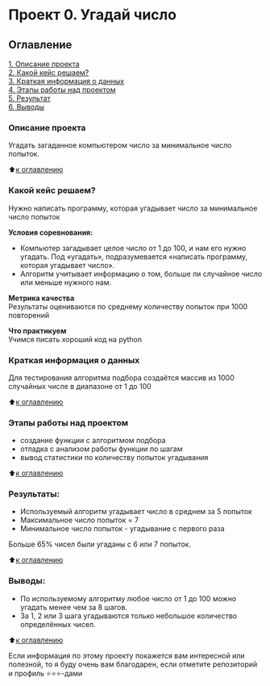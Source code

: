 # Проект 0. Угадай число

## Оглавление  
[1. Описание проекта](#Описание-проекта)  
[2. Какой кейс решаем?](#Какой-кейс-решаем)  
[3. Краткая информация о данных](#Краткая-информация-о-данных)  
[4. Этапы работы над проектом](#Этапы-работы-над-проектом)  
[5. Результат](#Результаты)    
[6. Выводы](#Выводы) 

### Описание проекта    
Угадать загаданное компьютером число за минимальное число попыток.

:arrow_up:[к оглавлению](#Оглавление)


### Какой кейс решаем?    
Нужно написать программу, которая угадывает число за минимальное число попыток

**Условия соревнования:**  
- Компьютер загадывает целое число от 1 до 100, и нам его нужно угадать. Под «угадать», подразумевается «написать программу, которая угадывает число».
- Алгоритм учитывает информацию о том, больше ли случайное число или меньше нужного нам.

**Метрика качества**     
Результаты оцениваются по среднему количеству попыток при 1000 повторений

**Что практикуем**     
Учимся писать хороший код на python


### Краткая информация о данных
Для тестирования алгоритма подбора создаётся массив из 1000 случайных числе в диапазоне от 1 до 100
  
:arrow_up:[к оглавлению](#Оглавление)


### Этапы работы над проектом  
- создание функции с алгоритмом подбора
- отладка с анализом работы функции по шагам
- вывод статистики по количеству попыток угадывания

:arrow_up:[к оглавлению](#Оглавление)


### Результаты:  
- Используемый алгоритм угадывает число в среднем за 5 попыток
- Максимальное число попыток = 7
- Минимальное число попыток - угадывание с первого раза

Больше 65% чисел были угаданы с 6 или 7 попыток.

:arrow_up:[к оглавлению](#Оглавление)


### Выводы:  
- По используемому алгоритму любое число от 1 до 100 можно угадать менее чем за 8 шагов.
- За 1, 2 или 3 шага угадываются только небольшое количество определённых чисел.

:arrow_up:[к оглавлению](#Оглавление)


Если информация по этому проекту покажется вам интересной или полезной, то я буду очень вам благодарен, если отметите репозиторий и профиль ⭐️⭐️⭐️-дами
